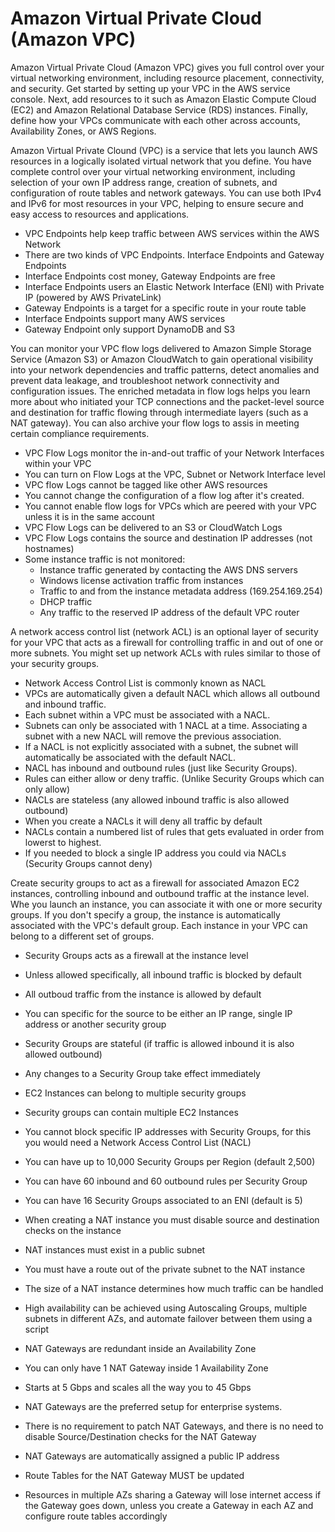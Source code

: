 # Amazon Virtual Private Cloud (Amazon VPC)

Amazon Virtual Private Cloud (Amazon VPC) gives you full control over your virtual networking environment, including resource placement, connectivity, and security. Get started by setting up your VPC in the AWS service console. Next, add resources to it such as Amazon Elastic Compute Cloud (EC2) and Amazon Relational Database Service (RDS) instances. Finally, define how your VPCs communicate with each other across accounts, Availability Zones, or AWS Regions.

Amazon Virtual Private Clound (VPC) is a service that lets you launch AWS resources in a logically isolated virtual network that you define. You have complete control over your virtual networking environment, including selection of your own IP address range, creation of subnets, and configuration of route tables and network gateways. You can use both IPv4 and IPv6 for most resources in your VPC, helping to ensure secure and easy access to resources and applications.

- VPC Endpoints help keep traffic between AWS services within the AWS Network
- There are two kinds of VPC Endpoints. Interface Endpoints and Gateway Endpoints
- Interface Endpoints cost money, Gateway Endpoints are free
- Interface Endpoints users an Elastic Network Interface (ENI) with Private IP (powered by AWS PrivateLink)
- Gateway Endpoints is a target for a specific route in your route table
- Interface Endpoints support many AWS services
- Gateway Endpoint only support DynamoDB and S3

You can monitor your VPC flow logs delivered to Amazon Simple Storage Service (Amazon S3) or Amazon CloudWatch to gain operational visibility into your network dependencies and traffic patterns, detect anomalies and prevent data leakage, and troubleshoot network connectivity and configuration issues. The enriched metadata in flow logs helps you learn more about who initiated your TCP connections and the packet-level source and destination for traffic flowing through intermediate layers (such as a NAT gateway). You can also archive your flow logs to assis in meeting certain compliance requirements.

- VPC Flow Logs monitor the in-and-out traffic of your Network Interfaces within your VPC
- You can turn on Flow Logs at the VPC, Subnet or Network Interface level
- VPC flow Logs cannot be tagged like other AWS resources
- You cannot change the configuration of a flow log after it's created.
- You cannot enable flow logs for VPCs which are peered with your VPC unless it is in the same account
- VPC Flow Logs can be delivered to an S3 or CloudWatch Logs
- VPC Flow Logs contains the source and destination IP addresses (not hostnames)
- Some instance traffic is not monitored:
  - Instance traffic generated by contacting the AWS DNS servers
  - Windows license activation traffic from instances
  - Traffic to and from the instance metadata address (169.254.169.254)
  - DHCP traffic
  - Any traffic to the reserved IP address of the default VPC router

A network access control list (network ACL) is an optional layer of security for your VPC that acts as a firewall for controlling traffic in and out of one or more subnets. You might set up network ACLs with rules similar to those of your security groups.

- Network Access Control List is commonly known as NACL
- VPCs are automatically given a default NACL which allows all outbound and inbound traffic.
- Each subnet within a VPC must be associated with a NACL.
- Subnets can only be associated with 1 NACL at a time. Associating a subnet with a new NACL will remove the previous association.
- If a NACL is not explicitly associated with a subnet, the subnet will automatically be associated with the default NACL.
- NACL has inbound and outbound rules (just like Security Groups).
- Rules can either allow or deny traffic. (Unlike Security Groups which can only allow)
- NACLs are stateless (any allowed inbound traffic is also allowed outbound)
- When you create a NACLs it will deny all traffic by default
- NACLs contain a numbered list of rules that gets evaluated in order from lowerst to highest.
- If you needed to block a single IP address you could via NACLs (Security Groups cannot deny)

Create security groups to act as a firewall for associated Amazon EC2 instances, controlling inbound and outbound traffic at the instance level. Whe you launch an instance, you can associate it with one or more security groups. If you don't specify a group, the instance is automatically associated with the VPC's default group. Each instance in your VPC can belong to a different set of groups.

- Security Groups acts as a firewall at the instance level
- Unless allowed specifically, all inbound traffic is blocked by default
- All outboud traffic from the instance is allowed by default
- You can specific for the source to be either an IP range, single IP address or another security group
- Security Groups are stateful (if traffic is allowed inbound it is also allowed outbound)
- Any changes to a Security Group take effect immediately
- EC2 Instances can belong to multiple security groups
- Security groups can contain multiple EC2 Instances
- You cannot block specific IP addresses with Security Groups, for this you would need a Network Access Control List (NACL)
- You can have up to 10,000 Security Groups per Region (default 2,500)
- You can have 60 inbound and 60 outbound rules per Security Group
- You can have 16 Security Groups associated to an ENI (default is 5)

- When creating a NAT instance you must disable source and destination checks on the instance
- NAT instances must exist in a public subnet
- You must have a route out of the private subnet to the NAT instance
- The size of a NAT instance determines how much traffic can be handled
- High availability can be achieved using Autoscaling Groups, multiple subnets in different AZs, and automate failover between them using a script
- NAT Gateways are redundant inside an Availability Zone
- You can only have 1 NAT Gateway inside 1 Availability Zone
- Starts at 5 Gbps and scales all the way you to 45 Gbps
- NAT Gateways are the preferred setup for enterprise systems.
- There is no requirement to patch NAT Gateways, and there is no need to disable Source/Destination checks for the NAT Gateway
- NAT Gateways are automatically assigned a public IP address
- Route Tables for the NAT Gateway MUST be updated
- Resources in multiple AZs sharing a Gateway will lose internet access if the Gateway goes down, unless you create a Gateway in each AZ and configure route tables accordingly